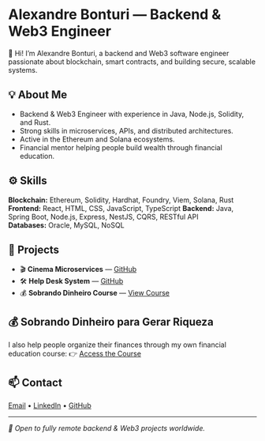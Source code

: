 # Alexandre Bonturi — Backend & Web3 Engineer

👋 Hi! I’m Alexandre Bonturi, a backend and Web3 software engineer passionate about blockchain, smart contracts, and building secure, scalable systems.

## 💡 About Me
- Backend & Web3 Engineer with experience in Java, Node.js, Solidity, and Rust.
- Strong skills in microservices, APIs, and distributed architectures.
- Active in the Ethereum and Solana ecosystems.
- Financial mentor helping people build wealth through financial education.

## ⚙️ Skills
**Blockchain:** Ethereum, Solidity, Hardhat, Foundry, Viem, Solana, Rust  
**Frontend:** React, HTML, CSS, JavaScript, TypeScript
**Backend:** Java, Spring Boot, Node.js, Express, NestJS, CQRS, RESTful API  
**Databases:** Oracle, MySQL, NoSQL  

## 🚀 Projects
- 🎬 **Cinema Microservices** — [GitHub](https://github.com/abnobrega/cinema-microservices-architecture)
- 🛠️ **Help Desk System** — [GitHub](https://github.com/abnobrega/helpdesk-backend)
- 💰 **Sobrando Dinheiro Course** — [View Course](https://go.hotmart.com/O28103354B)
## 💰 Sobrando Dinheiro para Gerar Riqueza

I also help people organize their finances through my own financial education course:
👉 [Access the Course](https://go.hotmart.com/O28103354B)


## 📫 Contact
[Email](mailto:abonturi@gmail.com) • [LinkedIn](https://www.linkedin.com/in/alexandrebonturinobrega) • [GitHub](https://github.com/abnobrega)

---

*🚀 Open to fully remote backend & Web3 projects worldwide.*
